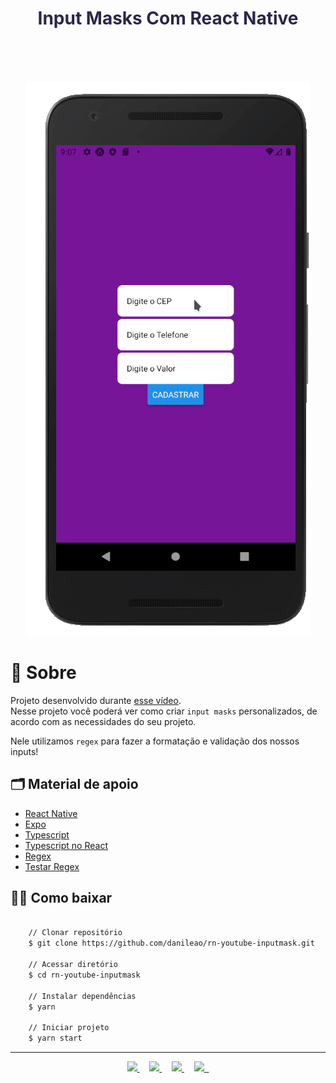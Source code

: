 <h1 align="center" style="color:#2d264a">Input Masks Com React Native</h1>

<br/>
<br/>
<br/>

<p align="center">
    <img src="_demo.gif">
</p>

# 🔖 Sobre

Projeto desenvolvido durante <a href="https://youtu.be/tKZ8ku8ZnW4">esse vídeo</a>.
<br/>
Nesse projeto você poderá ver como criar `input masks` personalizados, de acordo com as necessidades do seu projeto.

Nele utilizamos `regex` para fazer a formatação e validação dos nossos inputs!

## 🗂 Material de apoio

- [React Native](https://reactnative.dev)
- [Expo](https://expo.io)
- [Typescript](https://www.typescriptlang.org/)
- [Typescript no React](https://github.com/typescript-cheatsheets/react-typescript-cheatsheet)
- [Regex](https://developer.mozilla.org/pt-BR/docs/Web/JavaScript/Reference/Global_Objects/RegExp)
- [Testar Regex](https://regexr.com)

## 👍🏻 Como baixar

```bash

    // Clonar repositório
    $ git clone https://github.com/danileao/rn-youtube-inputmask.git

    // Acessar diretório
    $ cd rn-youtube-inputmask

    // Instalar dependências
    $ yarn

    // Iniciar projeto
    $ yarn start
```

---

<p align="center">  
<a target="_blank" href="https://www.youtube.com/danieleleaoevangelista">
<img src="https://raw.githubusercontent.com/danileao/nlw2/master/public/yout.png">
</a> &nbsp; &nbsp;

<a target="_blank" href="https://www.instagram.com/dani_leao/">
<img src="https://raw.githubusercontent.com/danileao/nlw2/master/public/_instagram.png">
</a> &nbsp; &nbsp;

<a target="_blank" href="https://twitter.com/danieleleao">
<img src="https://raw.githubusercontent.com/danileao/nlw2/master/public/_twitter.png">
</a> &nbsp; &nbsp;

<a target="_blank" href="https://www.linkedin.com/in/daniele-leão-evangelista-5540ab25/">
<img src="https://raw.githubusercontent.com/danileao/nlw2/master/public/_linkedin.png"> &nbsp;
</a>
</p>
